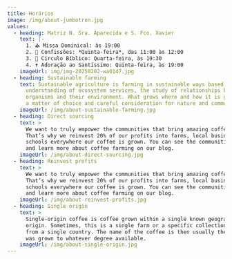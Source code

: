 ```yaml
---
title: Horários
image: /img/about-jumbotron.jpg
values:
  - heading: Matriz N. Sra. Aparecida e S. Fco. Xavier
    text: |-
      1. ⛪ Missa Dominical: às 19:00
      2. 🙏 Confissões: *Quinta-feira*, das 11:00 às 12:00
      3. 📖 Círculo Bíblico: Quarta-feira, às 19:30 
      4. ✝️ Adoração ao Santíssimo: Quinta-feira, às 19:00
    imageUrl: img/img-20250202-wa0147.jpg
  - heading: Sustainable farming
    text: Sustainable agriculture is farming in sustainable ways based on an
      understanding of ecosystem services, the study of relationships between
      organisms and their environment. What grows where and how it is grown are
      a matter of choice and careful consideration for nature and communities
    imageUrl: /img/about-sustainable-farming.jpg
  - heading: Direct sourcing
    text: >
      We want to truly empower the communities that bring amazing coffee to you.
      That’s why we reinvest 20% of our profits into farms, local businesses and
      schools everywhere our coffee is grown. You can see the communities grow
      and learn more about coffee farming on our blog.
    imageUrl: /img/about-direct-sourcing.jpg
  - heading: Reinvest profits
    text: >
      We want to truly empower the communities that bring amazing coffee to you.
      That’s why we reinvest 20% of our profits into farms, local businesses and
      schools everywhere our coffee is grown. You can see the communities grow
      and learn more about coffee farming on our blog.
    imageUrl: /img/about-reinvest-profits.jpg
  - heading: Single origin
    text: >
      Single-origin coffee is coffee grown within a single known geographic
      origin. Sometimes, this is a single farm or a specific collection of beans
      from a single country. The name of the coffee is then usually the place it
      was grown to whatever degree available.
    imageUrl: /img/about-single-origin.jpg
---
```

